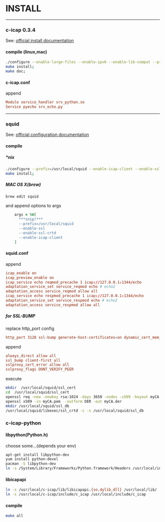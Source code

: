 INSTALL
=====

---

### c-icap 0.3.4
See: [official install documentation](http://c-icap.sourceforge.net/install.html)
#### compile (linux,mac)
```sh
./configure --enable-large-files --enable-ipv6 --enable-lib-compat --prefix=/usr/local/c-icap;
make install;
make doc;
```
#### c-icap.conf
append
```conf
Module service_handler srv_python.so
Service pyecho srv_echo.py
```

---

### squid
See: [official configuration documentation](http://wiki.squid-cache.org/Features/ICAP)
#### compile
##### *nix
```sh
./configure --prefix=/usr/local/squid --enable-icap-client --enable-ssl --enable-ssl-crtd --with-large-files;
make install;
```

##### MAC OS X(brew)
```sh
brew edit squid
```
and append options to args
```ruby
    args = %W[
      ***snip!***
      --prefix=/usr/local/squid
      --enable-ssl
      --enable-ssl-crtd
      --enable-icap-client
    ]
```

#### squid.conf
append
```conf
icap_enable on
icap_preview_enable on
icap_service echo reqmod_precache 1 icap://127.0.0.1:1344/echo
adaptation_service_set service_reqmod echo # echo2
adaptation_access service_reqmod allow all
icap_service echo respmod_precache 1 icap://127.0.0.1:1344/echo
adaptation_service_set service_respmod echo # echo2
adaptation_access service_respmod allow all
```

##### for SSL-BUMP
replace http_port config
```conf
http_port 3128 ssl-bump generate-host-certificates=on dynamic_cert_mem_cache_size=4MB cert=/usr/local/squid/ssl_cert/myCA.pem
```
append
```conf
always_direct allow all
ssl_bump client-first all
sslproxy_cert_error allow all
sslproxy_flags DONT_VERIFY_PEER
```
execute
```sh
mkdir  /usr/local/squid/ssl_cert
cd  /usr/local/squid/ssl_cert
openssl req -new -newkey rsa:1024 -days 3650 -nodes -x509 -keyout myCA.pem -out myCA.pem;
openssl x509 -in myCA.pem  -outform DER -out myCA.der
mkdir /usr/local/squid/ssl_db
/usr/local/squid/libexec/ssl_crtd -c -s /usr/local/squid/ssl_db
```

### c-icap-python
#### libpython(Python.h)
choose some...(depends your env)
```sh
apt-get install libpython-dev
yum install python-devel
pacman -S libpython-dev
ln -s /System/Library/Frameworks/Python.framework/Headers /usr/local/include/Python
```
#### libicapapi
```sh
ln -s /usr/local/c-icap/lib/libicapapi.{so,dylib,dll} /usr/local/lib/
ln -s /usr/local/c-icap/include/c_icap /usr/local/include/c_icap
```
#### compile
```sh
make all
```
